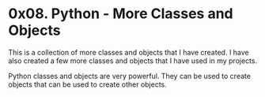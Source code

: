 # 0x08. Python - More Classes and Objects

This is a collection of more classes and objects that I have created. I have also created a few more classes and objects that I have used in my projects.

Python classes and objects are very powerful. They can be used to create objects that can be used to create other objects.